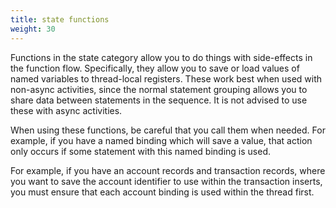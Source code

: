 ```yaml
---
title: state functions
weight: 30
---
```


Functions in the state category allow you to do things with side-effects in the function flow. Specifically, they allow
you to save or load values of named variables to thread-local registers. These work best when used with non-async
activities, since the normal statement grouping allows you to share data between statements in the sequence. It is not
advised to use these with async activities.

When using these functions, be careful that you call them when needed. For example, if you have a named binding which
will save a value, that action only occurs if some statement with this named binding is used.

For example, if you have an account records and transaction records, where you want to save the account identifier to
use within the transaction inserts, you must ensure that each account binding is used within the thread first.




